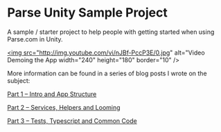 Parse Unity Sample Project
==========================

A sample / starter project to help people with getting started when using Parse.com in Unity. 

<a href="http://www.youtube.com/watch?feature=player_embedded&v=nJBf-PccP3E
" target="_blank"><img src="http://img.youtube.com/vi/nJBf-PccP3E/0.jpg" 
alt="Video Demoing the App width="240" height="180" border="10" /></a>

More information can be found in a series of blog posts I wrote on the subject:

[Part 1 – Intro and App Structure](http://www.mikecann.co.uk/programming/working-with-parse-com-in-unity-3d-part-1-intro-and-app-structure/)

[Part 2 – Services, Helpers and Looming](http://www.mikecann.co.uk/programming/working-with-parse-com-in-unity-part-2-services-helpers-and-looming/)

[Part 3 – Tests, Typescript and Common Code](http://www.mikecann.co.uk/programming/working-with-parse-com-in-unity-part-3-tests-typescript-and-common-code/)